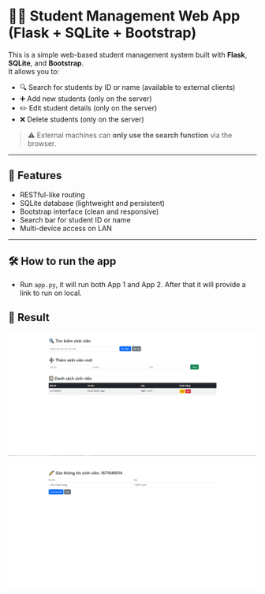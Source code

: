 # 🧑‍🎓 Student Management Web App (Flask + SQLite + Bootstrap)

This is a simple web-based student management system built with **Flask**, **SQLite**, and **Bootstrap**.  
It allows you to:

- 🔍 Search for students by ID or name (available to external clients)
- ➕ Add new students (only on the server)
- ✏️ Edit student details (only on the server)
- ❌ Delete students (only on the server)

> ⚠️ External machines can **only use the search function** via the browser.

---

## 🚀 Features

- RESTful-like routing
- SQLite database (lightweight and persistent)
- Bootstrap interface (clean and responsive)
- Search bar for student ID or name
- Multi-device access on LAN

---
## 🛠 How to run the app
- Run `app.py`, it will run both App 1 and App 2. After that it will provide a link to run on local.

## 📍 Result
![Homepage](https://github.com/Pangorin/StudentManagementWebsite/blob/main/images/1.png)

![Editpage](https://github.com/Pangorin/StudentManagementWebsite/blob/main/images/2.png)


